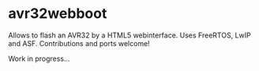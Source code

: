 # avr32webboot
Allows to flash an AVR32 by a HTML5 webinterface. 
Uses FreeRTOS, LwIP and ASF. 
Contributions and ports welcome!

Work in progress...
